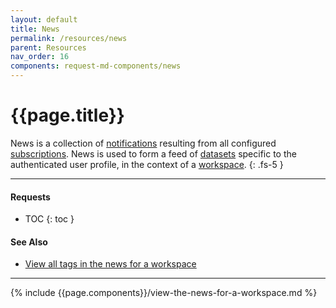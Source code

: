```yaml
---
layout: default
title: News
permalink: /resources/news
parent: Resources
nav_order: 16
components: request-md-components/news
---
```


# {{page.title}}

News is a collection of [notifications](notifications) resulting from all configured [subscriptions](subscriptions). News is used to form a feed of [datasets](datasets) specific to the authenticated user profile, in the context of a [workspace](workspaces).
{: .fs-5 }

---

#### Requests

- TOC
{: toc }

#### See Also

- [View all tags in the news for a workspace](tags#view-all-tags-in-the-news-for-a-workspace)

---

{% include {{page.components}}/view-the-news-for-a-workspace.md %}

